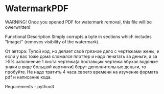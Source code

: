# WatermarkPDF

WARNING!
Once you opened PDF for watermark removal, this file will be owerwritten!

Functional Description
  Simply corrupts a byte in sections which includes "Image/" (removes visibility of the watermark).

От автора:
Тупой код, но делает своё грязное дело с чертежами жены, и если у вас тоже дома сломался плоттер и надо печатать за деньги, а за >5% заполнение 1 листа чертежа(а поставщик чертежа вбухал водяные знаки в виде большой картинки) берут дополнительные деньги, то пробуйте. Не надо тратить 4 часа своего времени на изучение формата pdf и написание кода.

Requirements - python3

